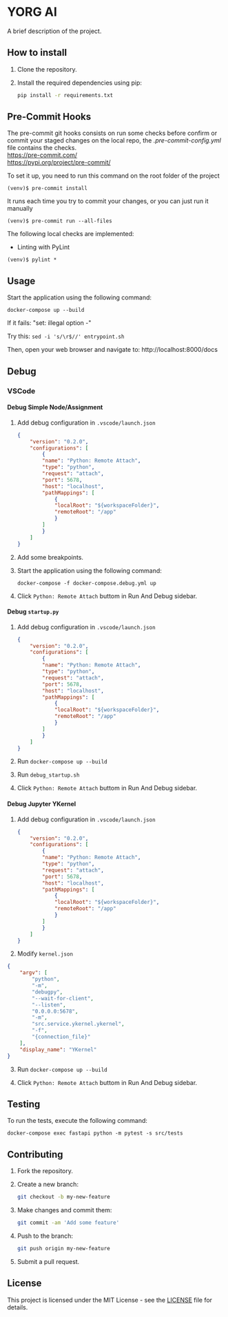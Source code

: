 # YORG AI

A brief description of the project.



## How to install

1. Clone the repository.
2. Install the required dependencies using pip:

    ```bash
    pip install -r requirements.txt
    ```

## Pre-Commit Hooks
  The pre-commit git hooks consists on run some checks before confirm or commit your staged changes on the local repo, the <i>.pre-commit-config.yml</i> file contains the checks. <br>
  https://pre-commit.com/ <br>
  https://pypi.org/project/pre-commit/ <br>

  To set it up, you need to run this command on the root folder of the project
  ```console
  (venv)$ pre-commit install
  ```

  It runs each time you try to commit your changes, or you can just run it manually
  ```console
  (venv)$ pre-commit run --all-files
  ```


  The following local checks are implemented:

  - Linting with PyLint
  ```console
  (venv)$ pylint *
  ```

## Usage

Start the application using the following command:

    docker-compose up --build

If it fails: "set: illegal option -"

Try this: `sed -i 's/\r$//' entrypoint.sh`

Then, open your web browser and navigate to: http://localhost:8000/docs

## Debug

### VSCode

#### Debug Simple Node/Assignment

1. Add debug configuration in `.vscode/launch.json`

    ```json
    {
        "version": "0.2.0",
        "configurations": [
            {
            "name": "Python: Remote Attach",
            "type": "python",
            "request": "attach",
            "port": 5678,
            "host": "localhost",
            "pathMappings": [
                {
                "localRoot": "${workspaceFolder}",
                "remoteRoot": "/app"
                }
            ]
            }
        ]
    }
    ```

2. Add some breakpoints.

3. Start the application using the following command:

       docker-compose -f docker-compose.debug.yml up

4. Click `Python: Remote Attach` buttom in Run And Debug sidebar.

#### Debug `startup.py`

1. Add debug configuration in `.vscode/launch.json`

    ```json
    {
        "version": "0.2.0",
        "configurations": [
            {
            "name": "Python: Remote Attach",
            "type": "python",
            "request": "attach",
            "port": 5678,
            "host": "localhost",
            "pathMappings": [
                {
                "localRoot": "${workspaceFolder}",
                "remoteRoot": "/app"
                }
            ]
            }
        ]
    }
    ```

2. Run `docker-compose up --build`

3. Run `debug_startup.sh`

4. Click `Python: Remote Attach` buttom in Run And Debug sidebar.


#### Debug Jupyter YKernel

1. Add debug configuration in `.vscode/launch.json`

    ```json
    {
        "version": "0.2.0",
        "configurations": [
            {
            "name": "Python: Remote Attach",
            "type": "python",
            "request": "attach",
            "port": 5678,
            "host": "localhost",
            "pathMappings": [
                {
                "localRoot": "${workspaceFolder}",
                "remoteRoot": "/app"
                }
            ]
            }
        ]
    }
    ```

2. Modify `kernel.json`

```json
{
    "argv": [
        "python",
        "-m",
        "debugpy",
        "--wait-for-client",
        "--listen",
        "0.0.0.0:5678",
        "-m",
        "src.service.ykernel.ykernel",
        "-f",
        "{connection_file}"
    ],
    "display_name": "YKernel"
}
```

3. Run `docker-compose up --build` 

4. Click `Python: Remote Attach` buttom in Run And Debug sidebar.

## Testing

To run the tests, execute the following command:

    docker-compose exec fastapi python -m pytest -s src/tests

## Contributing

1. Fork the repository.
2. Create a new branch:

    ```bash
    git checkout -b my-new-feature
    ```

3. Make changes and commit them:

    ```bash
    git commit -am 'Add some feature'
    ```

4. Push to the branch:

    ```bash
    git push origin my-new-feature
    ```

5. Submit a pull request.

## License

This project is licensed under the MIT License - see the [LICENSE](./LICENSE) file for details.
